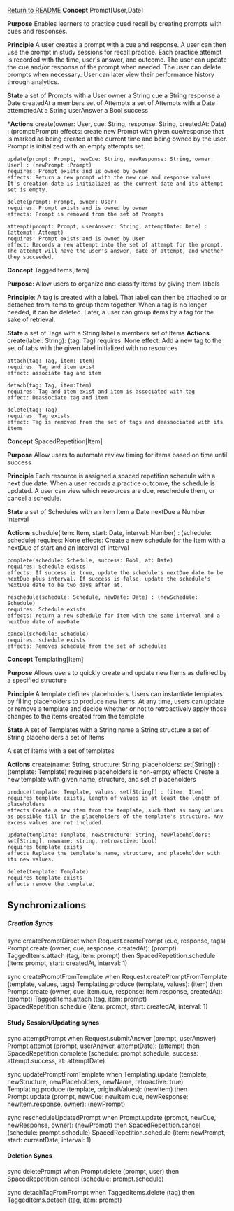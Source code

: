 [Return to README](../README.md)
**Concept** Prompt[User,Date]

**Purpose** Enables learners to practice cued recall by creating prompts with cues and responses.

**Principle** A user creates a prompt with a cue and response. A user can then use the prompt in study sessions for recall practice. Each practice attempt is recorded with the time, user's answer, and outcome. The user can update the cue and/or response of the prompt when needed. The user can delete prompts when necessary. User can later view their performance history through analytics.

**State** a set of Prompts with
	a User owner
	a String cue
	a String response
	a Date createdAt
	a members set of Attempts
a set of Attempts with
	a Date attemptedAt
	a String userAnswer
	a Bool success
	
*****Actions****
	create(owner: User, cue: String, response: String, createdAt: Date) : (prompt:Prompt)
	effects: create new Prompt with given cue/response that is marked as being created at the current time and being owned by the user. Prompt is initialized with an empty attempts set.

	update(prompt: Prompt, newCue: String, newResponse: String, owner: User) : (newPrompt :Prompt)
	requires: Prompt exists and is owned by owner
	effects: Return a new prompt with the new cue and response values. It's creation date is initialized as the current date and its attempt set is empty.

	delete(prompt: Prompt, owner: User)
	requires: Prompt exists and is owned by owner
	effects: Prompt is removed from the set of Prompts

	attempt(prompt: Prompt, userAnswer: String, attemptDate: Date) :(attempt: Attempt)
	requires: Prompt exists and is owned by User
	effect: Records a new attempt into the set of attempt for the prompt. The attempt will have the user's answer, date of attempt, and whether they succeeded.

**Concept** TaggedItems[Item]

**Purpose**: Allow users to organize and classify items by giving them labels

**Principle**: A tag is created with a label. That label can then be attached to or detached from items to group them together. When a tag is no longer needed, it can be deleted. Later, a user can group items by a tag for the sake of retrieval.

**State**
	a set of Tags with
	a String label
	a members set of Items
****Actions****
	create(label: String): (tag: Tag)
	requires: None
	effect: Add a new tag to the set of tabs with the given label initialized with no resources

	attach(tag: Tag, item: Item)
	requires: Tag and item exist
	effect: associate tag and item

	detach(tag: Tag, item:Item)
	requires: Tag and item exist and item is associated with tag
	effect: Deassociate tag and item

	delete(tag: Tag)
	requires: Tag exists
	effect: Tag is removed from the set of tags and deassociated with its items

	

**Concept** SpacedRepetition[Item]

**Purpose** Allow users to automate review timing for items based on time until success

**Principle** Each resource is assigned a spaced repetition schedule with a next due date. When a user records a practice outcome, the schedule is updated. A user can view which resources are due, reschedule them, or cancel a schedule.

**State** a set of Schedules with
	an item Item
	a Date nextDue
	a Number interval

****Actions****
	schedule(item: Item, start: Date, interval: Number) : (schedule: schedule)
	requires: None
	effects: Create a new schedule for the Item with a nextDue of start and an interval of interval

	complete(schedule: Schedule, success: Bool, at: Date)
	requires: Schedule exists
	effects: If success is true, update the schedule's nextDue date to be nextDue plus interval. If success is false, update the schedule's nextDue date to be two days after at.

	reschedule(schedule: Schedule, newDate: Date) : (newSchedule: Schedule)
	requires: Schedule exists
	effects: return a new schedule for item with the same interval and a nextDue date of newDate

	cancel(schedule: Schedule)
	requires: schedule exists
	effects: Removes schedule from the set of schedules

**Concept** Templating[Item]

****Purpose**** Allows users to quickly create and update new Items as defined by a specified structure

****Principle**** A template defines placeholders. Users can instantiate templates by filling placeholders to produce new items. At any time, users can update or remove a template and decide whether or not to retroactively apply those changes to the items created from the template.

****State****
A set of Templates with
	a String name
	a String structure
	a set of String placeholders
	a set of Items

A set of Items with
	a set of templates

**Actions**
	create(name: String, structure: String, placeholders: set[String]) : (template: Template)
	requires placeholders is non-empty
	effects Create a new template with given name, structure, and set of placeholders

	produce(template: Template, values: set[String[) : (item: Item)
	requires template exists, length of values is at least the length of placeholders
	effects Create a new item from the template, such that as many values as possible fill in the placeholders of the template's structure. Any excess values are not included.

	update(template: Template, newStructure: String, newPlaceholders: set[String], newname: string, retroactive: bool)
	requires template exists
	effects Replace the template's name, structure, and placeholder with its new values.  

	delete(template: Template)
	requires template exists
	effects remove the template. 

## Synchronizations

##### Creation Syncs

sync createPromptDirect
  when Request.createPrompt (cue, response, tags)
       Prompt.create (owner, cue, response, createdAt): (prompt)
       TaggedItems.attach (tag, item: prompt) 
  then SpacedRepetition.schedule (item: prompt, start: createdAt, interval: 1)

sync createPromptFromTemplate
  when Request.createPromptFromTemplate (template, values, tags)
       Templating.produce (template, values): (item)
  then Prompt.create (owner, cue: item.cue, response: item.response, createdAt): (prompt)
       TaggedItems.attach (tag, item: prompt) 
       SpacedRepetition.schedule (item: prompt, start: createdAt, interval: 1)

#### Study Session/Updating syncs

sync attemptPrompt
  when Request.submitAnswer (prompt, userAnswer)
       Prompt.attempt (prompt, userAnswer, attemptDate): (attempt)
  then SpacedRepetition.complete (schedule: prompt.schedule, success: attempt.success, at: attemptDate)



sync updatePromptFromTemplate
  when Templating.update (template, newStructure, newPlaceholders, newName, retroactive: true)
       Templating.produce (template, originalValues): (newItem)
  then Prompt.update (prompt, newCue: newItem.cue, newResponse: newItem.response, owner): (newPrompt)


sync rescheduleUpdatedPrompt
  when Prompt.update (prompt, newCue, newResponse, owner): (newPrompt)
  then SpacedRepetition.cancel (schedule: prompt.schedule)
       SpacedRepetition.schedule (item: newPrompt, start: currentDate, interval: 1)


#### Deletion Syncs

sync deletePrompt
  when Prompt.delete (prompt, user)
  then SpacedRepetition.cancel (schedule: prompt.schedule)

sync detachTagFromPrompt
  when TaggedItems.delete (tag)
  then TaggedItems.detach (tag, item: prompt) 


